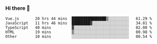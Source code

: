 ### Hi there 👋

<!--
**xin-code/Xin-code** is a ✨ _special_ ✨ repository because its `README.md` (this file) appears on your GitHub profile.

Here are some ideas to get you started:
<!--START_SECTION:waka-->
```text
Vue.js       20 hrs 44 mins  ███████████████▒░░░░░░░░░   61.29 % 
JavaScript   11 hrs 46 mins  ████████▓░░░░░░░░░░░░░░░░   34.81 % 
TypeScript   40 mins         ▓░░░░░░░░░░░░░░░░░░░░░░░░   02.00 % 
HTML         19 mins         ▒░░░░░░░░░░░░░░░░░░░░░░░░   00.98 % 
Other        10 mins         ░░░░░░░░░░░░░░░░░░░░░░░░░   00.54 % 
```
<!--END_SECTION:waka-->
